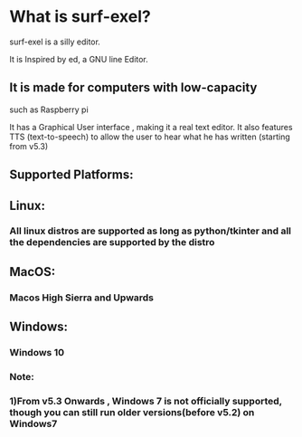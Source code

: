 # What is surf-exel?

surf-exel is a silly editor.<br/>

It is Inspired by ed, a GNU line Editor.<br/>


## It is made for computers with low-capacity<br/>
such as Raspberry pi <br/>


It has a Graphical User interface , making it a real text editor.
It also features TTS (text-to-speech) to allow the user to hear what he has written (starting from v5.3)

## Supported Platforms:
## Linux:
### All linux distros are supported as long as python/tkinter and all the dependencies are supported by the distro


## MacOS:
### Macos High Sierra and Upwards


## Windows:
### Windows 10 




### Note: 
### 1)From v5.3 Onwards , Windows 7 is not officially supported, though you can still run older versions(before v5.2) on Windows7 



